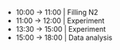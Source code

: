 - 10:00 -> 11:00 | Filling N2
- 11:00 -> 12:00 | Experiment
- 13:30 -> 15:00 | Experiment
- 15:00 -> 18:00 | Data analysis